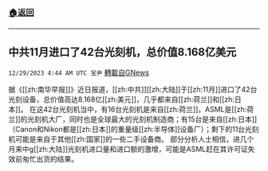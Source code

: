 ###  [:house:返回](README.md)
---


## 中共11月进口了42台光刻机，总价值8.168亿美元
`12/29/2023 4:44 AM UTC 宝尹` [轉載自GNews](https://gnews.org/articles/2162946)

据《[[zh:南华早报]]》近日报道，[[zh:中共]][[zh:大陆]]于[[zh:11月]]进口了42台光刻设备，总价值高达8.168亿[[zh:美元]]，几乎都来自[[zh:荷兰]]和[[zh:日本]]。
在这42台光刻机当中，有16台光刻机是来自[[zh:荷兰]]，ASML是[[zh:荷兰]]的光刻机大厂，同时也是全球最大的光刻机制造商；有15台是来自[[zh:日本]]（Canon和Nikon都是[[zh:日本]]的重量级[[zh:半导体]]设备厂）；剩下的11台光刻机可能是来自于其他[[zh:国家]]的一些二手设备商。
部分分析人士相信，进几个月来中g[[zh:大陆]]光刻机进口量和进口额的激增，可能是ASML赶在其许可证失效前匆忙出货的结果。


